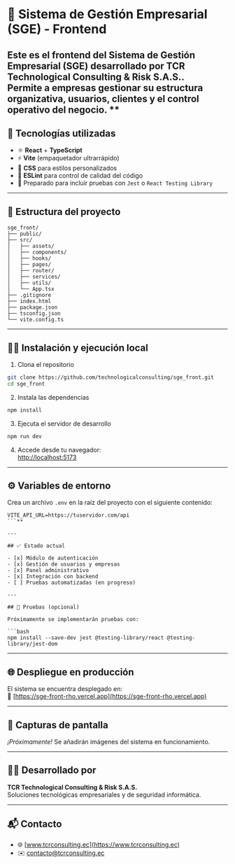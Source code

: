 # 💼 Sistema de Gestión Empresarial (SGE) - Frontend

Este es el frontend del **Sistema de Gestión Empresarial (SGE)** desarrollado por **TCR Technological Consulting & Risk S.A.S.**.  
Permite a empresas gestionar su estructura organizativa, usuarios, clientes y el control operativo del negocio.
**
---

## 🚀 Tecnologías utilizadas

- ⚛️ **React** + **TypeScript**
- ⚡ **Vite** (empaquetador ultrarrápido)
- 🎨 **CSS** para estilos personalizados
- 🧹 **ESLint** para control de calidad del código
- 🧪 Preparado para incluir pruebas con `Jest` o `React Testing Library`

---

## 📂 Estructura del proyecto

```
sge_front/
├── public/
├── src/
│   ├── assets/
│   ├── components/
│   ├── hooks/
│   ├── pages/
│   ├── router/
│   ├── services/
│   ├── utils/
│   └── App.tsx
├── .gitignore
├── index.html
├── package.json
├── tsconfig.json
└── vite.config.ts
```

---

## 🧑‍💻 Instalación y ejecución local

1. Clona el repositorio

```bash
git clone https://github.com/technologicalconsulting/sge_front.git
cd sge_front
```

2. Instala las dependencias

```bash
npm install
```

3. Ejecuta el servidor de desarrollo

```bash
npm run dev
```

4. Accede desde tu navegador:  
[http://localhost:5173](http://localhost:5173)

---

## ⚙️ Variables de entorno

Crea un archivo `.env` en la raíz del proyecto con el siguiente contenido:

```env
VITE_API_URL=https://tuservidor.com/api
```**

---

## ✅ Estado actual

- [x] Módulo de autenticación
- [x] Gestión de usuarios y empresas
- [x] Panel administrativo
- [x] Integración con backend
- [ ] Pruebas automatizadas (en progreso)

---

## 🧪 Pruebas (opcional)

Próximamente se implementarán pruebas con:

```bash
npm install --save-dev jest @testing-library/react @testing-library/jest-dom
```

---

## 🌐 Despliegue en producción

El sistema se encuentra desplegado en:  
🔗 [https://sge-front-rho.vercel.app](https://sge-front-rho.vercel.app)

---

## 📸 Capturas de pantalla

_¡Próximamente!_ Se añadirán imágenes del sistema en funcionamiento.

---

## 👨‍💼 Desarrollado por

**TCR Technological Consulting & Risk S.A.S.**  
Soluciones tecnológicas empresariales y de seguridad informática.

---

## 📬 Contacto

- 🌐 [www.tcrconsulting.ec](https://www.tcrconsulting.ec)
- ✉️ contacto@tcrconsulting.ec
